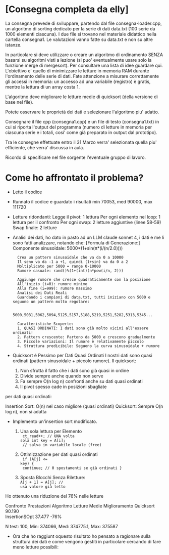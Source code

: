 # [Consegna completa da elly]

La consegna prevede di sviluppare, partendo dal file consegna-loader.cpp, un algoritmo di sorting dedicato per la serie di dati data.txt (100 serie da 1000 elementi ciascuna). 
I due file si trovano nel materiale didattico nella cartella consegna1. Le valutazioni vanno fatte su data.txt e non su altre istanze.

In particolare si deve utilizzare o creare un algoritmo di ordinamento SENZA basarsi su algoritmi visti a lezione (si puo' eventualmente usare solo la funzione merge di mergesort). Per consultare una lista di idee guardare qui. L'obiettivo e' quello di minimizzare le letture in memoria RAM durante l'ordinamento delle serie di dati. Fate attenzione a misurare correttamente gli accessi in memoria: un accesso ad una variabile (registro) è gratis, mentre la lettura di un array costa 1.

L'algoritmo deve migliorare le letture medie di quicksort (della versione di base nel file).

Potete osservare le proprietà dei dati e selezionare l'algoritmo piu' adatto.

Consegnare il file cpp (consegna1.cpp) e un file di testo (consegna1.txt) in cui si riporta l'output del programma (numero di letture in memoria per ciascuna serie e i totali, cosi' come già preparato in output dal prototipo).

Tra le consegne effettuate entro il 31 Marzo verra' selezionata quella piu' efficiente, che verra' discussa in aula.

Ricordo di specificare nel file sorgente l'eventuale gruppo di lavoro.



# Come ho affrontato il problema?
- Letto il codice
- Runnato il codice e guardato i risultati min 70053, med 90000, max 111720
-  Letture ridondanti: 
    Legge il pivot: 1 lettura
    Per ogni elemento nel loop: 1 lettura per il confronto
    Per ogni swap: 2 letture aggiuntive (linee 58-59)
    Swap finale: 2 letture

- Analisi dei dati, ho dato in pasto ad un LLM claude sonnet 4, i dati e me li sono fatti analizzare, notando che:
        [Formula di Generazione:]
        Componente sinusoidale: 5000*(1+sin(π*(i/(n/2.0))))

        Crea un pattern sinusoidale che va da 0 a 10000
        Il seno va da -1 a +1, quindi (1+sin) va da 0 a 2
        Moltiplicato per 5000 = range 0-10000
        Rumore casuale: rand()%(1+(int)(n*pow(i/n, 2)))

        Aggiunge rumore che cresce quadraticamente con la posizione
        All'inizio (i=0): rumore minimo
        Alla fine (i=999): rumore massimo
        Analisi dei Dati Reali
        Guardando i campioni di data.txt, tutti iniziano con 5000 e seguono un pattern molto regolare:

            5000,5031,5062,5094,5125,5157,5188,5219,5251,5282,5313,5345...

        Caratteristiche Scoperte:
        1. QUASI ORDINATI: I dati sono già molto vicini all'essere ordinati!
        2. Pattern crescente: Partono da 5000 e crescono gradualmente
        3. Piccole variazioni: Il rumore è relativamente piccolo
        4. Struttura predicibile: Seguono la curva sinusoidale + rumore


- Quicksort è Pessimo per Dati Quasi Ordinati
I nostri dati sono quasi ordinati (pattern sinusoidale + piccolo rumore). Il quicksort:

    1. Non sfrutta il fatto che i dati sono già quasi in ordine
    2. Divide sempre anche quando non serve
    3. Fa sempre O(n log n) confronti anche su dati quasi ordinati
    4. Il pivot spesso cade in posizioni sbagliate

per dati quasi ordinati:

Insertion Sort: O(n) nel caso migliore (quasi ordinati)
Quicksort: Sempre O(n log n), non si adatta


- Implemento un'insertion sort modificato.

    1.  Una sola lettura per Elemento <br>
        <code>
        ct_read++; // UNA volta sola
        int key = A[i]; <br> // salva in variabile locale (free)
        </code>
        
    2.  Ottimizzazione per dati quasi ordinati <br>
        <code>
         if (A[j] <= key) { <br>
            continue; //  0 spostamenti se già ordinati
        }
        </code>
      
    3. Sposta Blocchi Senza Riletture: <br>
        <code>A[j + 1] = A[j]; // usa valore già letto</code>


Ho ottenuto una riduzione del 76% nelle letture

Confronto Prestazioni
Algoritmo	    Letture Medie	Miglioramento
Quicksort  	    90.190	        
InsertionSOpt   37.477	        -76%

N test: 100, Min: 374066, Med: 374775.1, Max: 375587

- Ora che ho raggiunt oquesto risultato ho pensato a ragionare sulla struttura dei dati e come vengono gestiti in particolare cercando di fare meno letture possibili:

